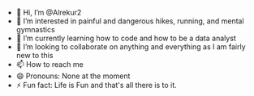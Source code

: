 - 👋 Hi, I’m @Alrekur2
- 👀 I’m interested in painful and dangerous hikes, running, and mental gymnastics 
- 🌱 I’m currently learning how to code and how to be a data analyst 
- 💞️ I’m looking to collaborate on anything and everything as I am fairly new to this
- 📫 How to reach me 
- 😄 Pronouns: None at the moment
- ⚡ Fun fact: Life is Fun and that's all there is to it.

<!---
Alrekur2/Alrekur2 is a ✨ special ✨ repository because its `README.md` (this file) appears on your GitHub profile.
You can click the Preview link to take a look at your changes.
--->
